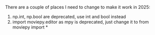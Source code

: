 There are a couple of places I need to change to make it work in 2025:
1. np.int, np.bool are deprecated, use int and bool instead
2. import moviepy.editor as mpy is deprecated, just change it to from moviepy import * 
